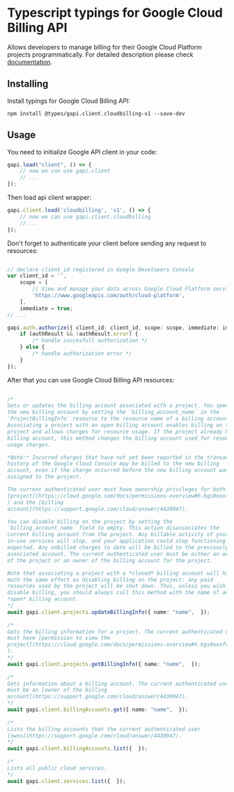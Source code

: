 # Typescript typings for Google Cloud Billing API
Allows developers to manage billing for their Google Cloud Platform projects
    programmatically.
For detailed description please check [documentation](https://cloud.google.com/billing/).

## Installing

Install typings for Google Cloud Billing API:
```
npm install @types/gapi.client.cloudbilling-v1 --save-dev
```

## Usage

You need to initialize Google API client in your code:
```typescript
gapi.load("client", () => { 
    // now we can use gapi.client
    // ... 
});
```

Then load api client wrapper:
```typescript
gapi.client.load('cloudbilling', 'v1', () => {
    // now we can use gapi.client.cloudbilling
    // ... 
});
```

Don't forget to authenticate your client before sending any request to resources:
```typescript

// declare client_id registered in Google Developers Console
var client_id = '',
    scope = [     
        // View and manage your data across Google Cloud Platform services
        'https://www.googleapis.com/auth/cloud-platform',
    ],
    immediate = true;
// ...

gapi.auth.authorize({ client_id: client_id, scope: scope, immediate: immediate }, authResult => {
    if (authResult && !authResult.error) {
        /* handle succesfull authorization */
    } else {
        /* handle authorization error */
    }
});            
```

After that you can use Google Cloud Billing API resources:

```typescript 
    
/* 
Sets or updates the billing account associated with a project. You specify
the new billing account by setting the `billing_account_name` in the
`ProjectBillingInfo` resource to the resource name of a billing account.
Associating a project with an open billing account enables billing on the
project and allows charges for resource usage. If the project already had a
billing account, this method changes the billing account used for resource
usage charges.

*Note:* Incurred charges that have not yet been reported in the transaction
history of the Google Cloud Console may be billed to the new billing
account, even if the charge occurred before the new billing account was
assigned to the project.

The current authenticated user must have ownership privileges for both the
[project](https://cloud.google.com/docs/permissions-overview#h.bgs0oxofvnoo
) and the [billing
account](https://support.google.com/cloud/answer/4430947).

You can disable billing on the project by setting the
`billing_account_name` field to empty. This action disassociates the
current billing account from the project. Any billable activity of your
in-use services will stop, and your application could stop functioning as
expected. Any unbilled charges to date will be billed to the previously
associated account. The current authenticated user must be either an owner
of the project or an owner of the billing account for the project.

Note that associating a project with a *closed* billing account will have
much the same effect as disabling billing on the project: any paid
resources used by the project will be shut down. Thus, unless you wish to
disable billing, you should always call this method with the name of an
*open* billing account.  
*/
await gapi.client.projects.updateBillingInfo({ name: "name",  }); 
    
/* 
Gets the billing information for a project. The current authenticated user
must have [permission to view the
project](https://cloud.google.com/docs/permissions-overview#h.bgs0oxofvnoo
).  
*/
await gapi.client.projects.getBillingInfo({ name: "name",  }); 
    
/* 
Gets information about a billing account. The current authenticated user
must be an [owner of the billing
account](https://support.google.com/cloud/answer/4430947).  
*/
await gapi.client.billingAccounts.get({ name: "name",  }); 
    
/* 
Lists the billing accounts that the current authenticated user
[owns](https://support.google.com/cloud/answer/4430947).  
*/
await gapi.client.billingAccounts.list({  }); 
    
/* 
Lists all public cloud services.  
*/
await gapi.client.services.list({  });
```